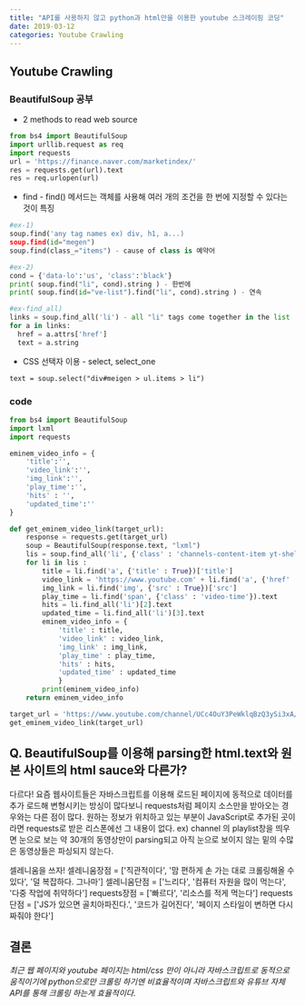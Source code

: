 ```yaml
---
title: "API를 사용하지 않고 python과 html만을 이용한 youtube 스크레이핑 코딩"
date: 2019-03-12
categories: Youtube Crawling
---
```


## Youtube Crawling

### BeautifulSoup 공부

-  2 methods to read web source
```python
from bs4 import BeautifulSoup
import urllib.request as req
import requests
url = 'https://finance.naver.com/marketindex/'
res = requests.get(url).text
res = req.urlopen(url)
```


- find - find() 메서드는 객체를 사용해 여러 개의 조건을 한 번에 지정할 수 있다는 것이 특징

```python
#ex-1)
soup.find('any tag names ex) div, h1, a...)
soup.find(id="megen")
soup.find(class_="items") - cause of class is 예약어

#ex-2)
cond = {'data-lo':'us', 'class':'black'}
print( soup.find("li", cond).string ) - 한번에
print( soup.find(id="ve-list").find("li", cond).string ) - 연속

#ex-find_all)
links = soup.find_all('li') - all "li" tags come together in the list
for a in links:
  href = a.attrs['href']
  text = a.string
```


- CSS 선택자 이용 - select, select_one

`text = soup.select("div#meigen > ul.items > li")`

### code

```python
from bs4 import BeautifulSoup
import lxml
import requests

eminem_video_info = {
    'title':'',
    'video_link':'',
    'img_link':'',
    'play_time':'',
    'hits' : '',
    'updated_time':''
}

def get_eminem_video_link(target_url):
    response = requests.get(target_url)
    soup = BeautifulSoup(response.text, "lxml")
    lis = soup.find_all('li', {'class' : 'channels-content-item yt-shelf-grid-item'})
    for li in lis :
        title = li.find('a', {'title' : True})['title']
        video_link = 'https://www.youtube.com' + li.find('a', {'href' : True})['href']
        img_link = li.find('img', {'src' : True})['src']
        play_time = li.find('span', {'class' : 'video-time'}).text
        hits = li.find_all('li')[2].text
        updated_time = li.find_all('li')[3].text
        eminem_video_info = {
            'title' : title,
            'video_link' : video_link,
            'img_link' : img_link,
            'play_time' : play_time,
            'hits' : hits,
            'updated_time' : updated_time
            }
        print(eminem_video_info)
    return eminem_video_info

target_url = 'https://www.youtube.com/channel/UCc4OuY3PeWklqBzQ3ySi3xA/videos'
get_eminem_video_link(target_url)

```

## Q. BeautifulSoup를 이용해 parsing한 html.text와 원본 사이트의 html sauce와 다른가?

다르다! 요즘 웹사이트들은 자바스크립트를 이용해 로드된 페이지에 동적으로 데이터를 추가 로드해 변형시키는 방싱이 많다보니 requests처럼 페이지 소스만을 받아오는 경우와는 다른 점이 많다. 원하는 정보가 위치하고 있는 부분이 JavaScript로 추가된 곳이라면 requests로 받은 리스폰에선 그 내용이 없다.
ex) channel 의 playlist창을 띄우면 눈으로 보는 약 30개의 동영상만이 parsing되고 아직 눈으로 보이지 않는 밑의 수많은 동영상들은 파싱되지 않는다.

  셀레니움을 쓰자!
  셀레니움장점 = ['직관적이다', '맘 편하게 손 가는 대로 크롤링해올 수 있다', '덜 복잡하다. 그나마']
  셀레니움단점 = ['느리다', '컴퓨터 자원을 많이 먹는다', '다중 작업에 취약하다']
  requests장점 = ['빠르다', '리소스를 적게 먹는다']
  requests단점 = ['JS가 있으면 골치아파진다.', '코드가 길어진다', '페이지 스타일이 변하면 다시 짜줘야 한다']

## 결론
  *최근 웹 페이지와 youtube 페이지는 html/css 만이 아니라 자바스크립트로 동적으로
  움직이기에 python으로만 크롤링 하기엔 비효율적이며 자바스크립트와 유튜브 자체
  API를 통해 크롤링 하는게 효율적이다.*
